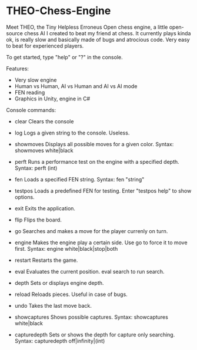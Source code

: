 # THEO-Chess-Engine
Meet THEO, the Tiny Helpless Erroneus Open chess engine, a little open-source chess AI I created to beat my friend at chess.
It currently plays kinda ok, is really slow and basically made of bugs and atrocious code. Very easy to beat for experienced players.

To get started, type "help" or "?" in the console.

Features:
  - Very slow engine
  - Human vs Human, AI vs Human and AI vs AI mode
  - FEN reading
  - Graphics in Unity, engine in C#

Console commands:
  - clear
    Clears the console
    
  - log
    Logs a given string to the console. Useless.

  - showmoves
    Displays all possible moves for a given color.
    Syntax: showmoves white|black

  - perft
    Runs a performance test on the engine with a specified depth.
    Syntax: perft (int)

  - fen
    Loads a specified FEN string.
    Syntax: fen "string"

  - testpos
    Loads a predefined FEN for testing. Enter "testpos help" to show options.

  - exit
    Exits the application.

  - flip
    Flips the board.

  - go
    Searches and makes a move for the player currenly on turn.

  - engine
    Makes the engine play a certain side. 
    Use go to force it to move first.
    Syntax: engine white|black|stop|both

  - restart
    Restarts the game.

  - eval
    Evaluates the current position. eval search to run search.

  - depth
    Sets or displays engine depth. 

  - reload
    Reloads pieces. Useful in case of bugs.

  - undo
    Takes the last move back.

  - showcaptures
    Shows possible captures.
    Syntax: showcaptures white|black

  - capturedepth
    Sets or shows the depth for capture only searching.
    Syntax: capturedepth off|infinity|(int)
